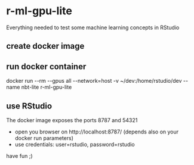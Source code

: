 # r-ml-gpu-lite
Everything needed to test some machine learning concepts in RStudio

## create docker image

## run docker container 
docker run --rm    --gpus all   --network=host -v ~/dev:/home/rstudio/dev   --name nbt-lite  r-ml-gpu-lite

## use RStudio
The docker image exposes the ports 8787 and 54321
- open you browser on http://localhost:8787/ (depends also on your docker run parameters)
- use credentials:  user=rstudio, password=rstudio

have fun ;)

